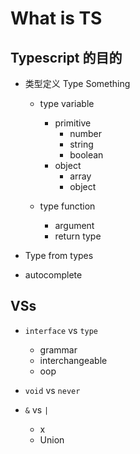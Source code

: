 # What is TS

## Typescript 的目的

- 类型定义 Type Something

  - type variable

    - primitive
      - number
      - string
      - boolean
    - object
      - array
      - object

  - type function
    - argument
    - return type

- Type from types

- autocomplete

## VSs

- `interface` vs `type`

  - grammar
  - interchangeable
  - oop

- `void` vs `never`

- `&` vs `|`
  - x
  - Union
